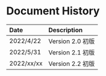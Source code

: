 # Document History

| Date       | Description                           |
| :----      | :-------------------------------------|
| 2022/4/22  | Version 2.0 初版                      |
| 2022/5/31  | Version 2.1 初版                      |
| 2022/xx/xx | Version 2.2 初版                      |
